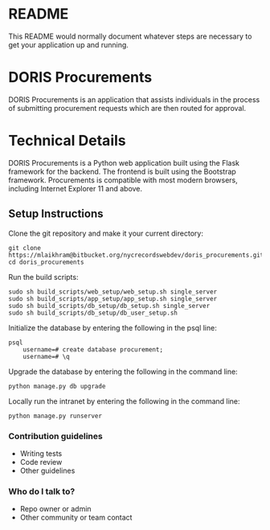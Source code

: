 # README #

This README would normally document whatever steps are necessary to get your application up and running.

# DORIS Procurements

DORIS Procurements is an application that assists individuals in the process of submitting procurement requests which are then routed for approval.

# Technical Details
DORIS Procurements is a Python web application built using the Flask framework for the backend. The frontend is built using the Bootstrap framework. Procurements is compatible with most modern browsers, including Internet Explorer 11 and above.

## Setup Instructions
Clone the git repository and make it your current directory:

    git clone https://mlaikhram@bitbucket.org/nycrecordswebdev/doris_procurements.git
    cd doris_procurements

Run the build scripts:

    sudo sh build_scripts/web_setup/web_setup.sh single_server
    sudo sh build_scripts/app_setup/app_setup.sh single_server
    sudo sh build_scripts/db_setup/db_setup.sh single_server
    sudo sh build_scripts/db_setup/db_user_setup.sh

Initialize the database by entering the following in the psql line:

    psql
        username=# create database procurement;
        username=# \q

Upgrade the database by entering the following in the command line:

    python manage.py db upgrade

Locally run the intranet by entering the following in the command line:

    python manage.py runserver


### Contribution guidelines ###

* Writing tests
* Code review
* Other guidelines

### Who do I talk to? ###

* Repo owner or admin
* Other community or team contact